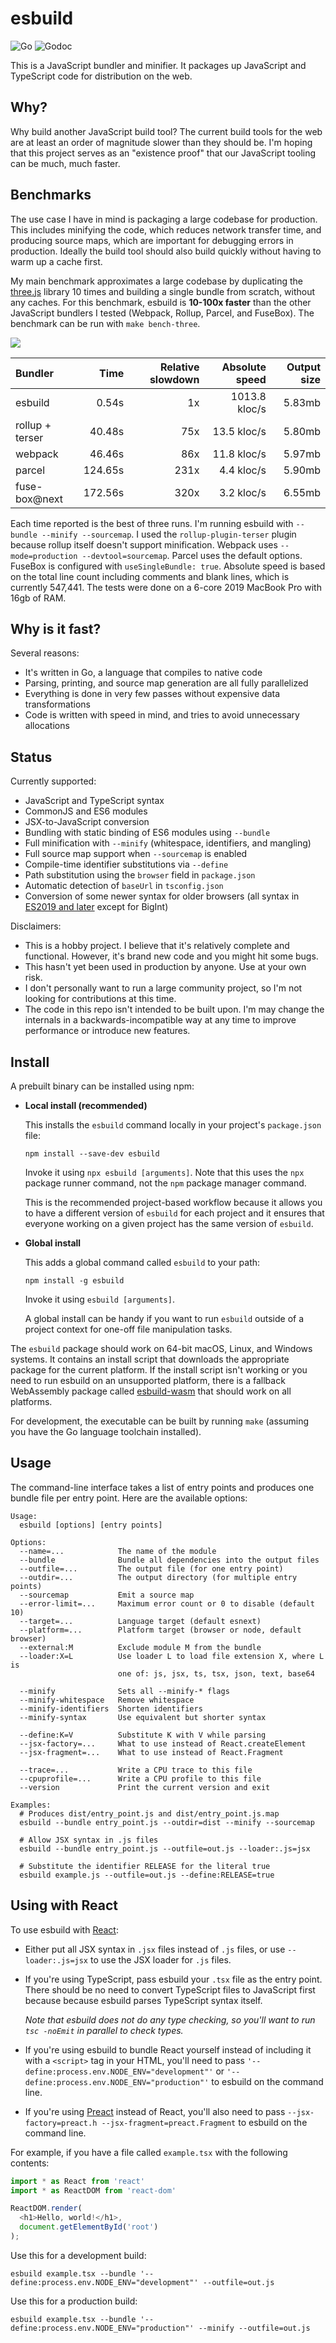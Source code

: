 # esbuild

![Go](https://github.com/tooolbox/esbuild/workflows/Go/badge.svg)
![Godoc](https://godoc.org/github.com/tooolbox/esbuild?status.svg)

This is a JavaScript bundler and minifier. It packages up JavaScript and TypeScript code for distribution on the web.

## Why?

Why build another JavaScript build tool? The current build tools for the web are at least an order of magnitude slower than they should be. I'm hoping that this project serves as an "existence proof" that our JavaScript tooling can be much, much faster.

## Benchmarks

The use case I have in mind is packaging a large codebase for production. This includes minifying the code, which reduces network transfer time, and producing source maps, which are important for debugging errors in production. Ideally the build tool should also build quickly without having to warm up a cache first.

My main benchmark approximates a large codebase by duplicating the [three.js](https://github.com/mrdoob/three.js) library 10 times and building a single bundle from scratch, without any caches. For this benchmark, esbuild is **10-100x faster** than the other JavaScript bundlers I tested (Webpack, Rollup, Parcel, and FuseBox). The benchmark can be run with `make bench-three`.

![](images/benchmark.png)

| Bundler         |    Time | Relative slowdown | Absolute speed | Output size |
| :-------------- | ------: | ----------------: | -------------: | ----------: |
| esbuild         |   0.54s |                1x |  1013.8 kloc/s |      5.83mb |
| rollup + terser |  40.48s |               75x |    13.5 kloc/s |      5.80mb |
| webpack         |  46.46s |               86x |    11.8 kloc/s |      5.97mb |
| parcel          | 124.65s |              231x |     4.4 kloc/s |      5.90mb |
| fuse-box@next   | 172.56s |              320x |     3.2 kloc/s |      6.55mb |

Each time reported is the best of three runs. I'm running esbuild with `--bundle --minify --sourcemap`. I used the `rollup-plugin-terser` plugin because rollup itself doesn't support minification. Webpack uses `--mode=production --devtool=sourcemap`. Parcel uses the default options. FuseBox is configured with `useSingleBundle: true`. Absolute speed is based on the total line count including comments and blank lines, which is currently 547,441. The tests were done on a 6-core 2019 MacBook Pro with 16gb of RAM.

## Why is it fast?

Several reasons:

* It's written in Go, a language that compiles to native code
* Parsing, printing, and source map generation are all fully parallelized
* Everything is done in very few passes without expensive data transformations
* Code is written with speed in mind, and tries to avoid unnecessary allocations

## Status

Currently supported:

* JavaScript and TypeScript syntax
* CommonJS and ES6 modules
* JSX-to-JavaScript conversion
* Bundling with static binding of ES6 modules using `--bundle`
* Full minification with `--minify` (whitespace, identifiers, and mangling)
* Full source map support when `--sourcemap` is enabled
* Compile-time identifier substitutions via `--define`
* Path substitution using the `browser` field in `package.json`
* Automatic detection of `baseUrl` in `tsconfig.json`
* Conversion of some newer syntax for older browsers (all syntax in [ES2019 and later](https://github.com/tc39/proposals/blob/master/finished-proposals.md) except for BigInt)

Disclaimers:

* This is a hobby project. I believe that it's relatively complete and functional. However, it's brand new code and you might hit some bugs.
* This hasn't yet been used in production by anyone. Use at your own risk.
* I don't personally want to run a large community project, so I'm not looking for contributions at this time.
* The code in this repo isn't intended to be built upon. I'm may change the internals in a backwards-incompatible way at any time to improve performance or introduce new features.

## Install

A prebuilt binary can be installed using npm:

* **Local install (recommended)**

    This installs the `esbuild` command locally in your project's `package.json` file:

    ```
    npm install --save-dev esbuild
    ```

    Invoke it using `npx esbuild [arguments]`. Note that this uses the `npx` package runner command, not the `npm` package manager command.

    This is the recommended project-based workflow because it allows you to have a different version of `esbuild` for each project and it ensures that everyone working on a given project has the same version of `esbuild`.

* **Global install**

    This adds a global command called `esbuild` to your path:

    ```
    npm install -g esbuild
    ```

    Invoke it using `esbuild [arguments]`.

    A global install can be handy if you want to run `esbuild` outside of a project context for one-off file manipulation tasks.

The `esbuild` package should work on 64-bit macOS, Linux, and Windows systems. It contains an install script that downloads the appropriate package for the current platform. If the install script isn't working or you need to run esbuild on an unsupported platform, there is a fallback WebAssembly package called [esbuild-wasm](https://npmjs.com/package/esbuild-wasm) that should work on all platforms.

For development, the executable can be built by running `make` (assuming you have the Go language toolchain installed).

## Usage

The command-line interface takes a list of entry points and produces one bundle file per entry point. Here are the available options:

```
Usage:
  esbuild [options] [entry points]

Options:
  --name=...            The name of the module
  --bundle              Bundle all dependencies into the output files
  --outfile=...         The output file (for one entry point)
  --outdir=...          The output directory (for multiple entry points)
  --sourcemap           Emit a source map
  --error-limit=...     Maximum error count or 0 to disable (default 10)
  --target=...          Language target (default esnext)
  --platform=...        Platform target (browser or node, default browser)
  --external:M          Exclude module M from the bundle
  --loader:X=L          Use loader L to load file extension X, where L is
                        one of: js, jsx, ts, tsx, json, text, base64

  --minify              Sets all --minify-* flags
  --minify-whitespace   Remove whitespace
  --minify-identifiers  Shorten identifiers
  --minify-syntax       Use equivalent but shorter syntax

  --define:K=V          Substitute K with V while parsing
  --jsx-factory=...     What to use instead of React.createElement
  --jsx-fragment=...    What to use instead of React.Fragment

  --trace=...           Write a CPU trace to this file
  --cpuprofile=...      Write a CPU profile to this file
  --version             Print the current version and exit

Examples:
  # Produces dist/entry_point.js and dist/entry_point.js.map
  esbuild --bundle entry_point.js --outdir=dist --minify --sourcemap

  # Allow JSX syntax in .js files
  esbuild --bundle entry_point.js --outfile=out.js --loader:.js=jsx

  # Substitute the identifier RELEASE for the literal true
  esbuild example.js --outfile=out.js --define:RELEASE=true
```

## Using with React

To use esbuild with [React](https://reactjs.org/):

* Either put all JSX syntax in `.jsx` files instead of `.js` files, or use `--loader:.js=jsx` to use the JSX loader for `.js` files.

* If you're using TypeScript, pass esbuild your `.tsx` file as the entry point. There should be no need to convert TypeScript files to JavaScript first because because esbuild parses TypeScript syntax itself.

    *Note that esbuild does not do any type checking, so you'll want to run `tsc -noEmit` in parallel to check types.*

* If you're using esbuild to bundle React yourself instead of including it with a `<script>` tag in your HTML, you'll need to pass `'--define:process.env.NODE_ENV="development"'` or `'--define:process.env.NODE_ENV="production"'` to esbuild on the command line.

* If you're using [Preact](https://preactjs.com/) instead of React, you'll also need to pass `--jsx-factory=preact.h --jsx-fragment=preact.Fragment` to esbuild on the command line.

For example, if you have a file called `example.tsx` with the following contents:

```js
import * as React from 'react'
import * as ReactDOM from 'react-dom'

ReactDOM.render(
  <h1>Hello, world!</h1>,
  document.getElementById('root')
);
```

Use this for a development build:

```
esbuild example.tsx --bundle '--define:process.env.NODE_ENV="development"' --outfile=out.js
```

Use this for a production build:

```
esbuild example.tsx --bundle '--define:process.env.NODE_ENV="production"' --minify --outfile=out.js
```
